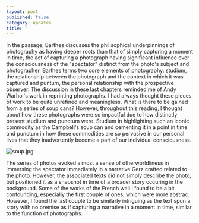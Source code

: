 ```yaml
---
layout: post
published: false
category: updates
title: ''
---
```

In the passage, Barthes discusses the philisophical underpinnings of photography as having deeper roots than that of simply capturing a moment in time, the act of capturing a photograph having significant influence over the consciousness of the "spectator" distinct from the photo's subject and photographer. Barthes terms two core elements of photography: studium, the relationship between the photograph and the context in which it was captured and puntum, the personal relationship with the prospective observer. The discussion in these last chapters reminded me of Andy Warhol's work in reprinting photographs. I had always thought these pieces of work to be quite unrefined and meaningless. What is there to be gained from a series of soup cans? However, throughout this reading, I thought about how these photographs were so impactful due to how distinctly present studium and punctum were. Studium in highlighting such an iconic commodity as the Campbell's soup can and cementing it in a point in time and punctum in how these commodities are so pervasive in our personal lives that they inadvertently become a part of our individual consciousness.

![soup.jpg]({{site.baseurl}}/assets/soup.jpg)

The series of photos evoked almost a sense of otherworldliness in immersing the spectator immediately in a narrative Gerz crafted related to the photo. However, the associated texts did not simply describe the photo, but positioned it as a snapshot in time of a broader story occuring in the background. Some of the works of the French wall I found to be a bit confounding, especially the first couple of ones, which were more abstrac. However, I found the last couple to be similarly  intriguing as the text spun a story with no premise as if capturing a narrative in a moment in time, similar to the function of photographs.



